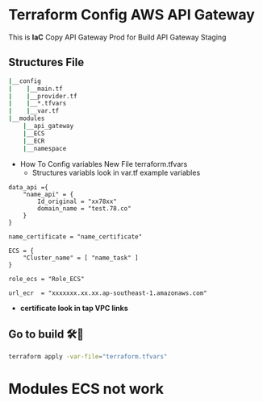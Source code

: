 # Terraform Config AWS API Gateway

This is **IaC** Copy API Gateway Prod for Build API Gateway Staging

## Structures File

```bash
|__config
|    |__main.tf
|    |__provider.tf
|    |__*.tfvars
|    |__var.tf
|__modules
    |__api_gateway
    |__ECS 
    |__ECR
    |__namespace
```

- How To Config variables
  New File terraform.tfvars
  - Structures variabls look in var.tf
    example variables

```terrafrom
data_api ={
    "name_api" = {
        Id_original = "xx78xx"
        domain_name = "test.78.co" 
    }
}

name_certificate = "name_certificate" 

ECS = {
    "Cluster_name" = [ "name_task" ]
}

role_ecs = "Role_ECS"

url_ecr  = "xxxxxxx.xx.xx.ap-southeast-1.amazonaws.com"
```

- **certificate look in tap VPC links**

## **Go to build** 🛠️🤯

```bash
terraform apply -var-file="terraform.tfvars"
```

# Modules ECS not work
